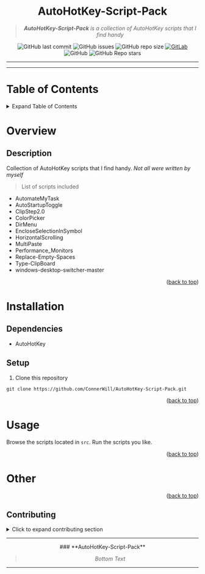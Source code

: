 <div align="center">

# **AutoHotKey-Script-Pack**

> ***AutoHotKey-Script-Pack** is a collection of AutoHotKey scripts that I find handy*

![GitHub last commit](https://img.shields.io/github/last-commit/ConnerWill/AutoHotKey-Script-Pack)
![GitHub issues](https://img.shields.io/github/issues-raw/ConnerWill/AutoHotKey-Script-Pack)
![GitHub repo size](https://img.shields.io/github/repo-size/ConnerWill/AutoHotKey-Script-Pack)
[![GitLab](https://img.shields.io/static/v1?label=gitlab&logo=gitlab&color=E24329&message=mirrored)](https://gitlab.com/ConnerWill/AutoHotKey-Script-Pack)
![GitHub](https://img.shields.io/github/license/ConnerWill/AutoHotKey-Script-Pack)
![GitHub Repo stars](https://img.shields.io/github/stars/ConnerWill/AutoHotKey-Script-Pack?style=social)

---
</div>

---

# Table of Contents
<details>
  <summary>Expand Table of Contents</summary>

  ---
  
* [AutoHotKey-Script-Pack](#AutoHotKey-Script-Pack)
* [Table of Contents](#table-of-contents)
* [Overview](#overview)
  * [Description](##description)
* [Installation](#installation)
  * [Dependencies](##dependencies)
  * [Setup](##setup)
* [Usage](#usage)
* [Other](#other)

  ---
  
<p align="right">(<a href="#top">back to top</a>)</p>

</details>  


# Overview

## Description

Collection of AutoHotKey scripts that I find handy. *Not all were written by myself* 

> List of scripts included
* AutomateMyTask
* AutoStartupToggle
* ClipStep2.0
* ColorPicker
* DirMenu
* EncloseSelectionInSymbol
* HorizontalScrolling
* MultiPaste
* Performance_Monitors
* Replace-Empty-Spaces
* Type-ClipBoard
* windows-desktop-switcher-master

<p align="right">(<a href="#top">back to top</a>)</p>

# Installation

## Dependencies

* AutoHotKey

## Setup

1. Clone this repository

```console
git clone https://github.com/ConnerWill/AutoHotKey-Script-Pack.git
```

<p align="right">(<a href="#top">back to top</a>)</p>

# Usage

Browse the scripts located in `src`. Run the scripts you like.

<p align="right">(<a href="#top">back to top</a>)</p>

# Other

<p align="right">(<a href="#top">back to top</a>)</p>

<!-- CONTRIBUTING -->
## Contributing

<details>
  <summary>Click to expand contributing section</summary>

  ---

Any contributions you make are **greatly appreciated**.

If you have a suggestion that would make this better, please fork the repo and create a pull request. You can also simply open an issue.

1. Fork the Project
2. Create your Feature Branch (`git checkout -b feature/AmazingFeature`)
3. Commit your Changes (`git commit -m 'Add some AmazingFeature'`)
4. Push to the Branch (`git push origin feature/AmazingFeature`)
5. Open a Pull Request

<p align="right">(<a href="#top">back to top</a>)</p>

</details>  

---

<div align="center">
### **AutoHotKey-Script-Pack** 
  
> *Bottom Text*
  
---
</div>



